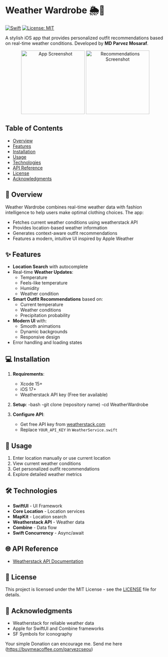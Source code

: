# Weather Wardrobe 🌦️👔

[![Swift](https://img.shields.io/badge/Swift-5.9-orange.svg)](https://swift.org/)
[![License: MIT](https://img.shields.io/badge/License-MIT-yellow.svg)](https://opensource.org/licenses/MIT)

A stylish iOS app that provides personalized outfit recommendations based on real-time weather conditions. Developed by **MD Parvez Mosaraf**.

<p align="center">
  <img src="https://via.placeholder.com/350x700.png?text=Weather+Wardrobe+Screenshot" width="200" alt="App Screenshot">
  <img src="https://via.placeholder.com/350x700.png?text=Recommendations+View" width="200" alt="Recommendations Screenshot">
</p>

## Table of Contents
- [Overview](#overview)
- [Features](#-features)
- [Installation](#-installation)
- [Usage](#-usage)
- [Technologies](#-technologies)
- [API Reference](#-api-reference)
- [License](#-license)
- [Acknowledgments](#-acknowledgments)

## 📖 Overview
Weather Wardrobe combines real-time weather data with fashion intelligence to help users make optimal clothing choices. The app:
- Fetches current weather conditions using weatherstack API
- Provides location-based weather information
- Generates context-aware outfit recommendations
- Features a modern, intuitive UI inspired by Apple Weather

## ✨ Features
- **Location Search** with autocomplete
- Real-time **Weather Updates**:
  - Temperature
  - Feels-like temperature
  - Humidity
  - Weather condition
- **Smart Outfit Recommendations** based on:
  - Current temperature
  - Weather conditions
  - Precipitation probability
- **Modern UI** with:
  - Smooth animations
  - Dynamic backgrounds
  - Responsive design
- Error handling and loading states

## 💻 Installation
1. **Requirements**:
   - Xcode 15+
   - iOS 17+
   - Weatherstack API key (Free tier available)

2. **Setup**:
   -bash
   -git clone (repository name)
   -cd WeatherWardrobe
3. **Configure API**:
   - Get free API key from [weatherstack.com](https://weatherstack.com/)
   - Replace `YOUR_API_KEY` in `WeatherService.swift`

## 🚀 Usage
1. Enter location manually or use current location
2. View current weather conditions
3. Get personalized outfit recommendations
4. Explore detailed weather metrics

## 🛠 Technologies
- **SwiftUI** - UI Framework
- **Core Location** - Location services
- **MapKit** - Location search
- **Weatherstack API** - Weather data
- **Combine** - Data flow
- **Swift Concurrency** - Async/await

## 🌐 API Reference
- [Weatherstack API Documentation](https://weatherstack.com/documentation)

## 📄 License
This project is licensed under the MIT License - see the [LICENSE](LICENSE) file for details.

## 🙏 Acknowledgments
- Weatherstack for reliable weather data
- Apple for SwiftUI and Combine frameworks
- SF Symbols for iconography

Your simple Donation can encourage me. Send me here (https://buymeacoffee.com/parvezcseou)
